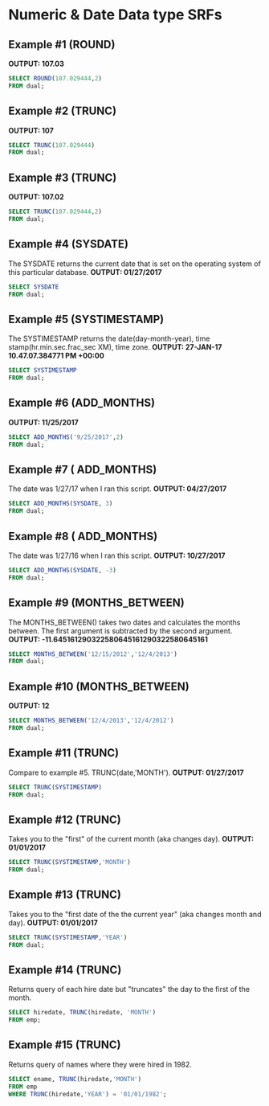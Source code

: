 # Numeric & Date Data type SRFs

## Example #1 (ROUND)
__OUTPUT: 107.03__
```sql
SELECT ROUND(107.029444,2)
FROM dual;
```

## Example #2 (TRUNC)
__OUTPUT: 107__
```sql
SELECT TRUNC(107.029444)
FROM dual;
```

## Example #3 (TRUNC)
__OUTPUT: 107.02__
```sql
SELECT TRUNC(107.029444,2)
FROM dual;
```

## Example #4 (SYSDATE)
The SYSDATE returns the current date that is set on the operating system of this particular database. __OUTPUT: 01/27/2017__
```sql
SELECT SYSDATE
FROM dual;
```

## Example #5 (SYSTIMESTAMP)
The SYSTIMESTAMP returns the date(day-month-year), time stamp(hr.min.sec.frac_sec XM), time zone. __OUTPUT: 27-JAN-17 10.47.07.384771 PM +00:00__
```sql
SELECT SYSTIMESTAMP
FROM dual;
```


## Example #6 (ADD_MONTHS)
__OUTPUT: 11/25/2017__
```sql
SELECT ADD_MONTHS('9/25/2017',2)
FROM dual;
```

## Example #7 ( ADD_MONTHS) 
The date was 1/27/17 when I ran this script. __OUTPUT: 04/27/2017__
```sql
SELECT ADD_MONTHS(SYSDATE, 3)
FROM dual;
```

## Example #8 ( ADD_MONTHS) 
The date was 1/27/16 when I ran this script. __OUTPUT: 10/27/2017__
```sql
SELECT ADD_MONTHS(SYSDATE, -3)
FROM dual;
```

## Example #9 (MONTHS_BETWEEN)
The MONTHS_BETWEEN() takes two dates and calculates the months between. The first argument is subtracted by the second argument. __OUTPUT: -11.645161290322580645161290322580645161__
```sql
SELECT MONTHS_BETWEEN('12/15/2012','12/4/2013')
FROM dual;
```

## Example #10 (MONTHS_BETWEEN)
 __OUTPUT: 12__
```sql
SELECT MONTHS_BETWEEN('12/4/2013','12/4/2012')
FROM dual;
```

## Example #11 (TRUNC)
Compare to example #5. TRUNC(date,'MONTH'). __OUTPUT: 01/27/2017__
```sql
SELECT TRUNC(SYSTIMESTAMP)
FROM dual;
```

## Example #12 (TRUNC)
Takes you to the "first" of the current month (aka changes day). 
__OUTPUT: 01/01/2017__
```sql
SELECT TRUNC(SYSTIMESTAMP,'MONTH')
FROM dual;
```

## Example #13 (TRUNC)
Takes you to the "first date of the the current year" (aka changes month and day). __OUTPUT: 01/01/2017__
```sql
SELECT TRUNC(SYSTIMESTAMP,'YEAR')
FROM dual;
```

## Example #14 (TRUNC)
Returns query of each hire date but "truncates" the day to the first of the month.
```sql
SELECT hiredate, TRUNC(hiredate, 'MONTH')
FROM emp;
```

## Example #15 (TRUNC)
Returns query of names where they were hired in 1982.
```sql
SELECT ename, TRUNC(hiredate,'MONTH')
FROM emp
WHERE TRUNC(hiredate,'YEAR') = '01/01/1982';
```